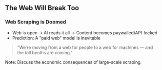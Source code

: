 <!-- .slide: data-background="linear-gradient(to bottom right, #004477, #007799)" -->

## The Web Will Break Too

### Web Scraping is Doomed

- Web is open → AI reads it all → Content becomes paywalled/API-locked
- Prediction: A "paid web" model is inevitable

<!-- .element: class="fragment" -->
> "We're moving from a web for people to a web for machines — and the toll booths are coming."

Note: Discuss the economic consequences of large-scale scraping. 